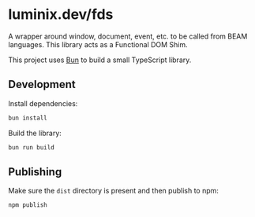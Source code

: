 # luminix.dev/fds

A wrapper around window, document, event, etc. to be called from BEAM languages.
This library acts as a Functional DOM Shim.

This project uses [Bun](https://bun.sh) to build a small TypeScript library.

## Development

Install dependencies:

```bash
bun install
```

Build the library:

```bash
bun run build
```

## Publishing

Make sure the `dist` directory is present and then publish to npm:

```bash
npm publish
```
